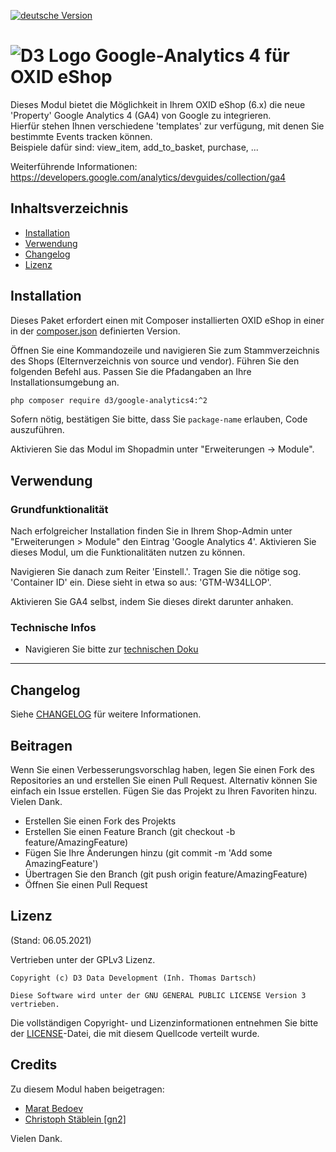 [![deutsche Version](https://logos.oxidmodule.com/de2_xs.svg)](README.md)

# ![D3 Logo](https://logos.oxidmodule.com/d3logo_24x24.svg) Google-Analytics 4 für OXID eShop

Dieses Modul bietet die Möglichkeit in Ihrem OXID eShop (6.x) die neue 'Property' Google Analytics 4 (GA4) von Google
zu integrieren.  
Hierfür stehen Ihnen verschiedene 'templates' zur verfügung, mit denen Sie bestimmte Events tracken können.  
Beispiele dafür sind: view_item, add_to_basket, purchase, ...

Weiterführende Informationen: https://developers.google.com/analytics/devguides/collection/ga4

## Inhaltsverzeichnis

- [Installation](#installation)
- [Verwendung](#verwendung)
- [Changelog](#changelog)
- [Lizenz](#lizenz)

## Installation

Dieses Paket erfordert einen mit Composer installierten OXID eShop in einer in der [composer.json](composer.json) definierten Version.

Öffnen Sie eine Kommandozeile und navigieren Sie zum Stammverzeichnis des Shops (Elternverzeichnis von source und vendor). Führen Sie den folgenden Befehl aus. Passen Sie die Pfadangaben an Ihre Installationsumgebung an.

```bash
php composer require d3/google-analytics4:^2
```

Sofern nötig, bestätigen Sie bitte, dass Sie `package-name` erlauben, Code auszuführen.

Aktivieren Sie das Modul im Shopadmin unter "Erweiterungen -> Module".

## Verwendung
### Grundfunktionalität
Nach erfolgreicher Installation finden Sie in Ihrem Shop-Admin unter "Erweiterungen > Module" 
den Eintrag 'Google Analytics 4'.
Aktivieren Sie dieses Modul, um die Funktionalitäten nutzen zu können.

Navigieren Sie danach zum Reiter 'Einstell.'.
Tragen Sie die nötige sog. 'Container ID' ein. Diese sieht in etwa so aus: 'GTM-W34LLOP'.

Aktivieren Sie GA4 selbst, indem Sie dieses direkt darunter anhaken.

### Technische Infos
- Navigieren Sie bitte zur [technischen Doku](./Docs/README.md)

---

## Changelog

Siehe [CHANGELOG](CHANGELOG.md) für weitere Informationen.

## Beitragen

Wenn Sie einen Verbesserungsvorschlag haben, legen Sie einen Fork des Repositories an und erstellen Sie einen Pull Request. Alternativ können Sie einfach ein Issue erstellen. Fügen Sie das Projekt zu Ihren Favoriten hinzu. Vielen Dank.

- Erstellen Sie einen Fork des Projekts
- Erstellen Sie einen Feature Branch (git checkout -b feature/AmazingFeature)
- Fügen Sie Ihre Änderungen hinzu (git commit -m 'Add some AmazingFeature')
- Übertragen Sie den Branch (git push origin feature/AmazingFeature)
- Öffnen Sie einen Pull Request

## Lizenz
(Stand: 06.05.2021)

Vertrieben unter der GPLv3 Lizenz.

```
Copyright (c) D3 Data Development (Inh. Thomas Dartsch)

Diese Software wird unter der GNU GENERAL PUBLIC LICENSE Version 3 vertrieben.
```

Die vollständigen Copyright- und Lizenzinformationen entnehmen Sie bitte der [LICENSE](LICENSE)-Datei, die mit diesem Quellcode verteilt wurde.

## Credits
Zu diesem Modul haben beigetragen:

- [Marat Bedoev](https://github.com/vanilla-thunder)
- [Christoph Stäblein [gn2]](https://github.com/reyneke-vosz)

Vielen Dank.